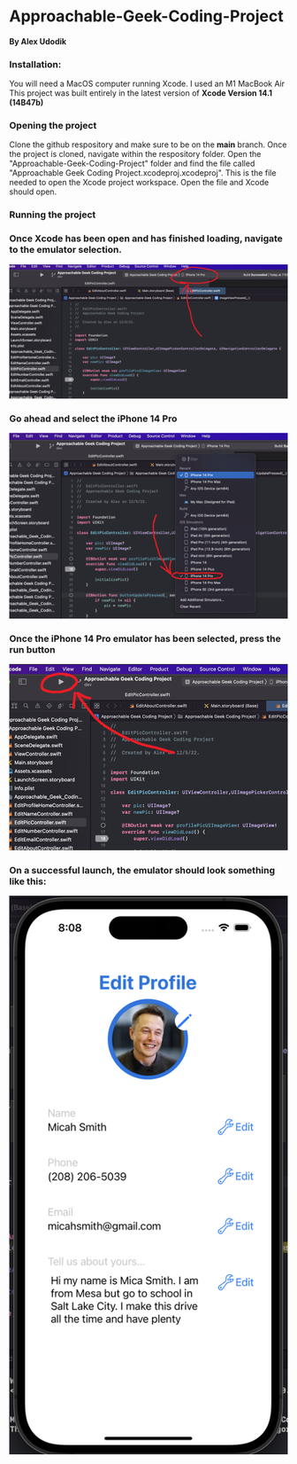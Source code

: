 # Approachable-Geek-Coding-Project
#### By Alex Udodik


### **Installation:**
You will need a MacOS computer running Xcode. I used an M1 MacBook Air
This project was built entirely in the latest version of **Xcode Version 14.1 (14B47b)**


### **Opening the project**
Clone the github respository and make sure to be on the **main** branch.
Once the project is cloned, navigate within the respository folder. Open the "Approachable-Geek-Coding-Project" folder and find the file called "Approachable Geek Coding Project.xcodeproj.xcodeproj". This is the file needed to open the Xcode project workspace. Open the file and Xcode should open.

### **Running the project**
### Once Xcode has been open and has finished loading, navigate to the emulator selection.

![Screenshot](emulator_menu.png)

### Go ahead and select the iPhone 14 Pro
![Screenshot](emulator_selection.png)

### Once the iPhone 14 Pro emulator has been selected, press the run button
![Screenshot](run.png)

### On a successful launch, the emulator should look something like this:
![Screenshot](emulator_running.png)
